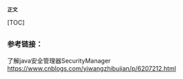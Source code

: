 **`正文`**

[TOC]

## 




















### 参考链接：
了解java安全管理器SecurityManager
https://www.cnblogs.com/yiwangzhibujian/p/6207212.html
